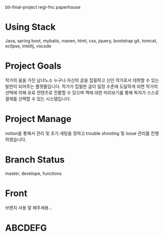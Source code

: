 bit-final-project regi-fnc
paperhouse

# Using Stack
Java, spring boot, mybatis, maven, html, css, jquery, bootstrap
git, tomcat, eclipse, intellij, vscode

# Project Goals
작가의 꿈을 가진 남녀노소 누구나 자신의 글을 집필하고 신인 작가로서 데뷔할 수 있는 발판이 되어주는 플랫폼입니다.
작가가 집필한 글이 일정 수준에 도달하게 되면 작가의 선택에 의해 유료 컨텐츠로 전활할 수 있으며 책에 대한 미리보기를 통해 독자가 스스로 결제를 선택할 수 있는 시스템입니다.

# Project Manage
notion을 통해서 관리 및 초기 세팅을 정하고 trouble shooting 및 issue 관리를 진행하였습니다.

# Branch Status
master, develope, functions

# Front
브랜치 사용 잘 해주세용...

# ABCDEFG
